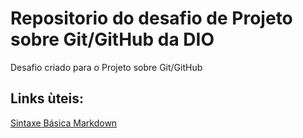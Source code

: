# Repositorio do desafio de Projeto sobre Git/GitHub da DIO
Desafio criado para o Projeto sobre Git/GitHub

## Links ùteis: 
[Sintaxe Básica Markdown](https://www.markdownguide.org/)
